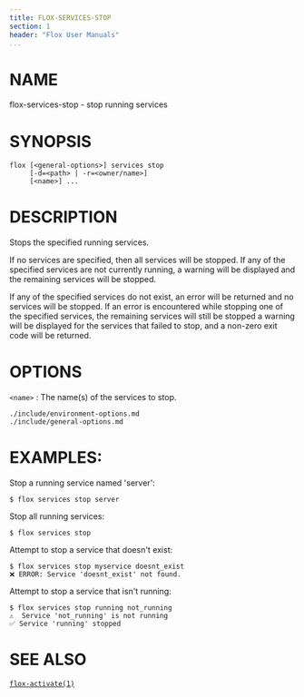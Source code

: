 ```yaml
---
title: FLOX-SERVICES-STOP
section: 1
header: "Flox User Manuals"
...
```


# NAME

flox-services-stop - stop running services

# SYNOPSIS

```
flox [<general-options>] services stop
     [-d=<path> | -r=<owner/name>]
     [<name>] ...
```

# DESCRIPTION

Stops the specified running services.

If no services are specified, then all services will be stopped.
If any of the specified services are not currently running, a warning will be
displayed and the remaining services will be stopped.

If any of the specified services do not exist, an error will be returned
and no services will be stopped. If an error is encountered while stopping
one of the specified services, the remaining services will still be stopped
a warning will be displayed for the services that failed to stop, and a
non-zero exit code will be returned.


# OPTIONS

`<name>`
:   The name(s) of the services to stop.

```{.include}
./include/environment-options.md
./include/general-options.md
```

# EXAMPLES:

Stop a running service named 'server':

```
$ flox services stop server
```

Stop all running services:

```
$ flox services stop
```

Attempt to stop a service that doesn't exist:
```
$ flox services stop myservice doesnt_exist
❌ ERROR: Service 'doesnt_exist' not found.  
```

Attempt to stop a service that isn't running:
```
$ flox services stop running not_running
⚠️  Service 'not_running' is not running
✅ Service 'running' stopped  
```

# SEE ALSO
[`flox-activate(1)`](./flox-activate.md)
